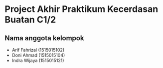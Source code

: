 # Project Akhir Praktikum Kecerdasan Buatan C1/2

## Nama anggota kelompok
* Arif Fahrizal (1515015102)
* Doni Ahmad	(1515015104)
* Indra Wijaya	(1515015121)
